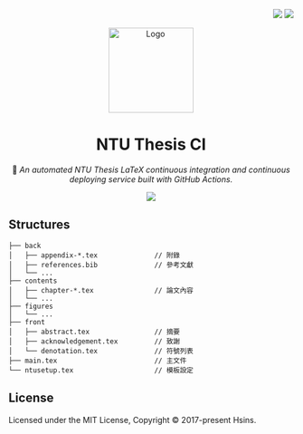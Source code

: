 <div align="right">

[![](https://img.shields.io/github/v/release/Hsins/NTU-Thesis-CI?style=flat-square)](https://github.com/Hsins/NTU-Thesis-CI/releases)
[![](https://img.shields.io/github/license/Hsins/NTU-Thesis-CI.svg?style=flat-square)](./LICENSE)

</div>

<div align="center">

<img src="https://user-images.githubusercontent.com/26391143/81140108-cb7e2980-8f9a-11ea-85f4-fc80cfca42c8.png" alt="Logo" height="150px">

# NTU Thesis CI

🤖 _An automated NTU Thesis LaTeX continuous integration and continuous deploying service built with GitHub Actions._

![](https://img.shields.io/badge/LaTeX%202%CE%B5-3.14159265-blueviolet?logo=latex&style=flat-square)

</div>

## Structures

```
├── back
│   ├── appendix-*.tex              // 附錄
│   ├── references.bib              // 參考文獻
│   └── ...
├── contents
│   ├── chapter-*.tex               // 論文內容
│   └── ...
├── figures
│   └── ...
├── front
│   ├── abstract.tex                // 摘要
│   ├── acknowledgement.tex         // 致謝
│   └── denotation.tex              // 符號列表
├── main.tex                        // 主文件
└── ntusetup.tex                    // 模板設定
```

## License

Licensed under the MIT License, Copyright © 2017-present Hsins.
